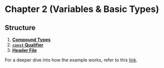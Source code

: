 # Chapter 2 (Variables & Basic Types)

## Structure
1. [**Compound Types**](./src/compound_types.cpp)
2. [**`const` Qualifier**](./src/const_qualifier.cpp)
3. [**Header File**](./src/header_file.cpp)

For a deeper dive into how the example works, refer to this [link](https://docs.google.com/document/d/1Ef_S38zJf5alBxS2ijuDjFuElHnXK6vrnw68ciaTkdA/edit?usp=sharing).
